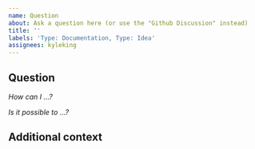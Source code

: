 ```yaml
---
name: Question
about: Ask a question here (or use the "Github Discussion" instead)
title: ''
labels: 'Type: Documentation, Type: Idea'
assignees: kyleking
---
```


## Question

<!-- TODO: What is your question -->

*How can I ...?*

*Is it possible to ...?*

## Additional context

<!-- Any additional information that might be helpful, such as Operating System, Context, Screenshots, etc. -->

<!-- 'calcipy:skip_tags' -->
